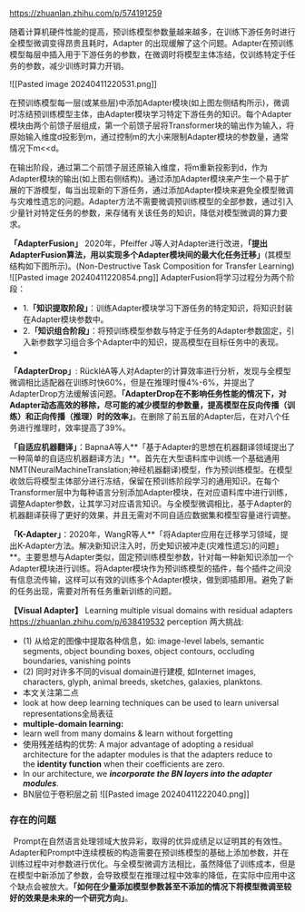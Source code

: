 https://zhuanlan.zhihu.com/p/574191259

随着计算机硬件性能的提高，预训练模型参数量越来越多，在训练下游任务时进行全模型微调变得昂贵且耗时，Adapter 的出现缓解了这个问题。Adapter在预训练模型每层中插入用于下游任务的参数，在微调时将模型主体冻结，仅训练特定于任务的参数，减少训练时算力开销。

![[Pasted image 20240411220531.png]]

在预训练模型每一层(或某些层)中添加Adapter模块(如上图左侧结构所示)，微调时冻结预训练模型主体，由Adapter模块学习特定下游任务的知识。每个Adapter模块由两个前馈子层组成，第一个前馈子层将Transformer块的输出作为输入，将原始输入维度d投影到m，通过控制m的大小来限制Adapter模块的参数量，通常情况下m<<d。

在输出阶段，通过第二个前馈子层还原输入维度，将m重新投影到d，作为Adapter模块的输出(如上图右侧结构)。通过添加Adapter模块来产生一个易于扩展的下游模型，每当出现新的下游任务，通过添加Adapter模块来避免全模型微调与灾难性遗忘的问题。Adapter方法不需要微调预训练模型的全部参数，通过引入少量针对特定任务的参数，来存储有关该任务的知识，降低对模型微调的算力要求。

**「AdapterFusion」** 2020年，Pfeiffer J等人对Adapter进行改进，**「提出AdapterFusion算法，用以实现多个Adapter模块间的最大化任务迁移」**(其模型结构如下图所示)。(Non-Destructive Task Composition for Transfer Learning)
![[Pasted image 20240411220854.png]]
AdapterFusion将学习过程分为两个阶段：
- 1.**「知识提取阶段」**：训练Adapter模块学习下游任务的特定知识，将知识封装在Adapter模块参数中。
- 2.**「知识组合阶段」**：将预训练模型参数与特定于任务的Adapter参数固定，引入新参数学习组合多个Adapter中的知识，提高模型在目标任务中的表现。
- 
**「AdapterDrop」**: RückléA等人对Adapter的计算效率进行分析，发现与全模型微调相比适配器在训练时快60%，但是在推理时慢4%-6%，并提出了AdapterDrop方法缓解该问题。**「AdapterDrop在不影响任务性能的情况下，对Adapter动态高效的移除，尽可能的减少模型的参数量，提高模型在反向传播（训练）和正向传播（推理）时的效率」**。在删除了前五层的Adapter后，在对八个任务进行推理时，效率提高了39%。

**「自适应机器翻译」**：BapnaA等人**「基于Adapter的思想在机器翻译领域提出了一种简单的自适应机器翻译方法」**。首先在大型语料库中训练一个基础通用NMT(NeuralMachineTranslation;神经机器翻译)模型，作为预训练模型。在模型收敛后将模型主体部分进行冻结，保留在预训练阶段学习的通用知识。在每个Transformer层中为每种语言分别添加Adapter模块，在对应语料库中进行训练，调整Adapter参数，让其学习对应语言知识。与全模型微调相比，基于Adapter的机器翻译获得了更好的效果，并且无需对不同自适应数据集和模型容量进行调整。

**「K-Adapter」**：2020年，WangR等人**「将Adapter应用在迁移学习领域，提出K-Adapter方法。解决新知识注入时，历史知识被冲走(灾难性遗忘)的问题」**。主要思想与Adapter类似，固定预训练模型参数，针对每一种新知识添加一个Adapter模块进行训练。将Adapter模块作为预训练模型的插件，每个插件之间没有信息流传输，这样可以有效的训练多个Adapter模块，做到即插即用。避免了新的任务出现，需要对所有任务重新训练的问题。

**【Visual Adapter】** Learning multiple visual domains with residual adapters
https://zhuanlan.zhihu.com/p/638419532
perception 两大挑战:
- (1) 从给定的图像中提取各种信息，如: image-level labels, semantic segments, object bounding boxes, object contours, occluding boundaries, vanishing points
- (2) 同时对许多不同的visual domain进行建模, 如Internet images, characters, glyph, animal breeds, sketches, galaxies, planktons.
- 本文关注第二点 
- look at how deep learning techniques can be used to learn universal representations全局表征
- **multiple-domain learning:**
- learn well from many domains & learn without forgetting
- 使用残差结构的优势: A major advantage of adopting a residual architecture for the adapter modules is that the adapters reduce to the **identity function** when their coefficients are zero.
- In our architecture, we **_incorporate the BN layers into the adapter modules_**.
- BN层位于卷积层之前
![[Pasted image 20240411222040.png]]


### **存在的问题**

 Prompt在自然语言处理领域大放异彩，取得的优异成绩足以证明其的有效性。Adapter和Prompt中连续模板的构造需要在预训练模型的基础上添加参数，并在训练过程中对参数进行优化。与全模型微调方法相比，虽然降低了训练成本，但是在模型中新添加了参数，会导致模型在推理过程中效率的降低，在实际中应用中这个缺点会被放大。**「如何在少量添加模型参数甚至不添加的情况下将模型微调至较好的效果是未来的一个研究方向」**。